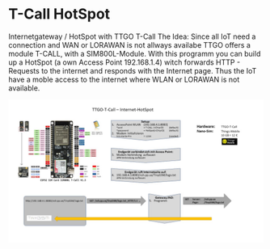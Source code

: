 # T-Call HotSpot
Internetgateway / HotSpot with TTGO T-Call 
The Idea: Since all IoT need a connection and WAN or LORAWAN is not allways availabe TTGO offers a module T-CALL, with a SIM800L-Module.
With this programm you can build up a HotSpot (a own Access Point 192.168.1.4) witch forwards HTTP - Requests to the internet and responds with the Internet page. Thus the IoT have a moble access to the internet where WLAN or LORAWAN is not available.

![Setup](/TTGO-CALL_InternetGateway.jpg)

